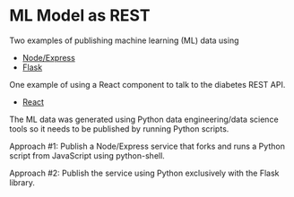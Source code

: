 # ML Model as REST
Two examples of publishing machine learning (ML) data using
- [Node/Express](/node/)
- [Flask](/flask/)

One example of using a React component to talk to the diabetes REST API.
- [React](/react/diabetes-client/)

The ML data was generated using Python data engineering/data science tools so it needs to be published by running Python scripts.

Approach #1: Publish a Node/Express service that forks and runs a Python script from JavaScript using python-shell.

Approach #2: Publish the service using Python exclusively with the Flask library.

